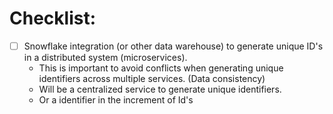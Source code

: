 # Checklist:

- [ ] Snowflake integration (or other data warehouse) to generate unique ID's in a distributed system (microservices).
  - This is important to avoid conflicts when generating unique identifiers across multiple services. (Data consistency)
  - Will be a centralized service to generate unique identifiers.
  - Or a identifier in the increment of Id's